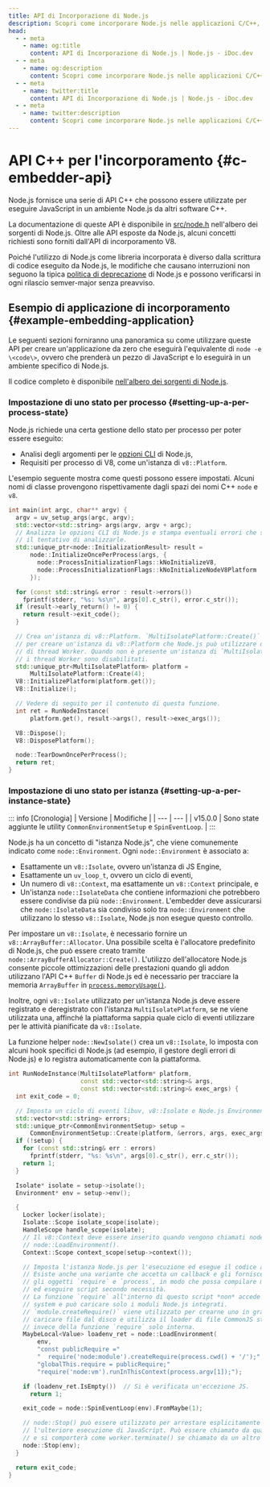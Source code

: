 ```yaml
---
title: API di Incorporazione di Node.js
description: Scopri come incorporare Node.js nelle applicazioni C/C++, permettendo agli sviluppatori di sfruttare il runtime JavaScript di Node.js all'interno delle loro applicazioni native.
head:
  - - meta
    - name: og:title
      content: API di Incorporazione di Node.js | Node.js - iDoc.dev
  - - meta
    - name: og:description
      content: Scopri come incorporare Node.js nelle applicazioni C/C++, permettendo agli sviluppatori di sfruttare il runtime JavaScript di Node.js all'interno delle loro applicazioni native.
  - - meta
    - name: twitter:title
      content: API di Incorporazione di Node.js | Node.js - iDoc.dev
  - - meta
    - name: twitter:description
      content: Scopri come incorporare Node.js nelle applicazioni C/C++, permettendo agli sviluppatori di sfruttare il runtime JavaScript di Node.js all'interno delle loro applicazioni native.
---
```



# API C++ per l'incorporamento {#c-embedder-api}

Node.js fornisce una serie di API C++ che possono essere utilizzate per eseguire JavaScript in un ambiente Node.js da altri software C++.

La documentazione di queste API è disponibile in [src/node.h](https://github.com/nodejs/node/blob/HEAD/src/node.h) nell'albero dei sorgenti di Node.js. Oltre alle API esposte da Node.js, alcuni concetti richiesti sono forniti dall'API di incorporamento V8.

Poiché l'utilizzo di Node.js come libreria incorporata è diverso dalla scrittura di codice eseguito da Node.js, le modifiche che causano interruzioni non seguono la tipica [politica di deprecazione](/it/nodejs/api/deprecations) di Node.js e possono verificarsi in ogni rilascio semver-major senza preavviso.

## Esempio di applicazione di incorporamento {#example-embedding-application}

Le seguenti sezioni forniranno una panoramica su come utilizzare queste API per creare un'applicazione da zero che eseguirà l'equivalente di `node -e \<code\>`, ovvero che prenderà un pezzo di JavaScript e lo eseguirà in un ambiente specifico di Node.js.

Il codice completo è disponibile [nell'albero dei sorgenti di Node.js](https://github.com/nodejs/node/blob/HEAD/test/embedding/embedtest.cc).

### Impostazione di uno stato per processo {#setting-up-a-per-process-state}

Node.js richiede una certa gestione dello stato per processo per poter essere eseguito:

- Analisi degli argomenti per le [opzioni CLI](/it/nodejs/api/cli) di Node.js,
- Requisiti per processo di V8, come un'istanza di `v8::Platform`.

L'esempio seguente mostra come questi possono essere impostati. Alcuni nomi di classe provengono rispettivamente dagli spazi dei nomi C++ `node` e `v8`.

```C++ [C++]
int main(int argc, char** argv) {
  argv = uv_setup_args(argc, argv);
  std::vector<std::string> args(argv, argv + argc);
  // Analizza le opzioni CLI di Node.js e stampa eventuali errori che si sono verificati durante
  // il tentativo di analizzarle.
  std::unique_ptr<node::InitializationResult> result =
      node::InitializeOncePerProcess(args, {
        node::ProcessInitializationFlags::kNoInitializeV8,
        node::ProcessInitializationFlags::kNoInitializeNodeV8Platform
      });

  for (const std::string& error : result->errors())
    fprintf(stderr, "%s: %s\n", args[0].c_str(), error.c_str());
  if (result->early_return() != 0) {
    return result->exit_code();
  }

  // Crea un'istanza di v8::Platform. `MultiIsolatePlatform::Create()` è un modo
  // per creare un'istanza di v8::Platform che Node.js può utilizzare durante la creazione
  // di thread Worker. Quando non è presente un'istanza di `MultiIsolatePlatform`,
  // i thread Worker sono disabilitati.
  std::unique_ptr<MultiIsolatePlatform> platform =
      MultiIsolatePlatform::Create(4);
  V8::InitializePlatform(platform.get());
  V8::Initialize();

  // Vedere di seguito per il contenuto di questa funzione.
  int ret = RunNodeInstance(
      platform.get(), result->args(), result->exec_args());

  V8::Dispose();
  V8::DisposePlatform();

  node::TearDownOncePerProcess();
  return ret;
}
```

### Impostazione di uno stato per istanza {#setting-up-a-per-instance-state}

::: info [Cronologia]
| Versione | Modifiche |
| --- | --- |
| v15.0.0 | Sono state aggiunte le utility `CommonEnvironmentSetup` e `SpinEventLoop`. |
:::

Node.js ha un concetto di "istanza Node.js", che viene comunemente indicato come `node::Environment`. Ogni `node::Environment` è associato a:

- Esattamente un `v8::Isolate`, ovvero un'istanza di JS Engine,
- Esattamente un `uv_loop_t`, ovvero un ciclo di eventi,
- Un numero di `v8::Context`, ma esattamente un `v8::Context` principale, e
- Un'istanza `node::IsolateData` che contiene informazioni che potrebbero essere condivise da più `node::Environment`. L'embedder deve assicurarsi che `node::IsolateData` sia condiviso solo tra `node::Environment` che utilizzano lo stesso `v8::Isolate`, Node.js non esegue questo controllo.

Per impostare un `v8::Isolate`, è necessario fornire un `v8::ArrayBuffer::Allocator`. Una possibile scelta è l'allocatore predefinito di Node.js, che può essere creato tramite `node::ArrayBufferAllocator::Create()`. L'utilizzo dell'allocatore Node.js consente piccole ottimizzazioni delle prestazioni quando gli addon utilizzano l'API C++ `Buffer` di Node.js ed è necessario per tracciare la memoria `ArrayBuffer` in [`process.memoryUsage()`](/it/nodejs/api/process#processmemoryusage).

Inoltre, ogni `v8::Isolate` utilizzato per un'istanza Node.js deve essere registrato e deregistrato con l'istanza `MultiIsolatePlatform`, se ne viene utilizzata una, affinché la piattaforma sappia quale ciclo di eventi utilizzare per le attività pianificate da `v8::Isolate`.

La funzione helper `node::NewIsolate()` crea un `v8::Isolate`, lo imposta con alcuni hook specifici di Node.js (ad esempio, il gestore degli errori di Node.js) e lo registra automaticamente con la piattaforma.

```C++ [C++]
int RunNodeInstance(MultiIsolatePlatform* platform,
                    const std::vector<std::string>& args,
                    const std::vector<std::string>& exec_args) {
  int exit_code = 0;

  // Imposta un ciclo di eventi libuv, v8::Isolate e Node.js Environment.
  std::vector<std::string> errors;
  std::unique_ptr<CommonEnvironmentSetup> setup =
      CommonEnvironmentSetup::Create(platform, &errors, args, exec_args);
  if (!setup) {
    for (const std::string& err : errors)
      fprintf(stderr, "%s: %s\n", args[0].c_str(), err.c_str());
    return 1;
  }

  Isolate* isolate = setup->isolate();
  Environment* env = setup->env();

  {
    Locker locker(isolate);
    Isolate::Scope isolate_scope(isolate);
    HandleScope handle_scope(isolate);
    // Il v8::Context deve essere inserito quando vengono chiamati node::CreateEnvironment() e
    // node::LoadEnvironment().
    Context::Scope context_scope(setup->context());

    // Imposta l'istanza Node.js per l'esecuzione ed esegue il codice al suo interno.
    // Esiste anche una variante che accetta un callback e gli fornisce
    // gli oggetti `require` e `process`, in modo che possa compilare manualmente
    // ed eseguire script secondo necessità.
    // La funzione `require` all'interno di questo script *non* accede al file
    // system e può caricare solo i moduli Node.js integrati.
    // `module.createRequire()` viene utilizzato per crearne uno in grado di
    // caricare file dal disco e utilizza il loader di file CommonJS standard
    // invece della funzione `require` solo interna.
    MaybeLocal<Value> loadenv_ret = node::LoadEnvironment(
        env,
        "const publicRequire ="
        "  require('node:module').createRequire(process.cwd() + '/');"
        "globalThis.require = publicRequire;"
        "require('node:vm').runInThisContext(process.argv[1]);");

    if (loadenv_ret.IsEmpty())  // Si è verificata un'eccezione JS.
      return 1;

    exit_code = node::SpinEventLoop(env).FromMaybe(1);

    // node::Stop() può essere utilizzato per arrestare esplicitamente il ciclo di eventi e impedire
    // l'ulteriore esecuzione di JavaScript. Può essere chiamato da qualsiasi thread,
    // e si comporterà come worker.terminate() se chiamato da un altro thread.
    node::Stop(env);
  }

  return exit_code;
}
```
